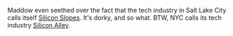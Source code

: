 Maddow even seethed over the fact that the tech industry in Salt Lake City calls itself <a href="https://en.wikipedia.org/wiki/Silicon_Slopes">Silicon Slopes</a>. It's dorky, and so what. BTW, NYC calls its tech industry <a href="https://en.wikipedia.org/wiki/Silicon_Alley">Silicon Alley</a>. 
